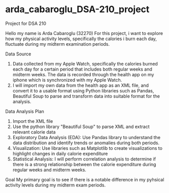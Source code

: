 # arda_cabaroglu_DSA-210_project
Project for DSA 210 

Hello my name is Arda Cabaroglu (32270) For this project, i want to explore how my physical activity levels, specifically the calories i burn each day, fluctuate during my midterm examination periods. 

Data Source
1) Data collected from my Apple Watch, specifically the calories burned each day for a certain period that includes both regular weeks and midterm weeks. The data is recorded through the health app on my iphone which is synchronized with my Apple Watch.
2) I will import my own data from the health app as an XML file, and convert it to a usable format using Python libraries such as Pandas, Beautiful Soup to parse and transform data into suitable format for the analysis.

Data Analysis Plan
1) Import the XML file
2) Use the python library "Beautiful Soup" to parse XML and extract relevant calorie data 
3) Exploratory Data Analysis (EDA): Use Pandas library to understand the data distribution and identify trends or anomalies during both periods.
4) Visualization: Use libraries such as Matplotlib to create visualizations to highlight changes in daily calorie expenditure
5) Statistical Analysis: I will perform correlation analysis to determine if there is a strong relationship between the calorie expenditure during regular weeks and midterm weeks.


Goal
My primary goal is to see if there is a notable difference in my pyhsical activity levels during my midterm exam periods.
